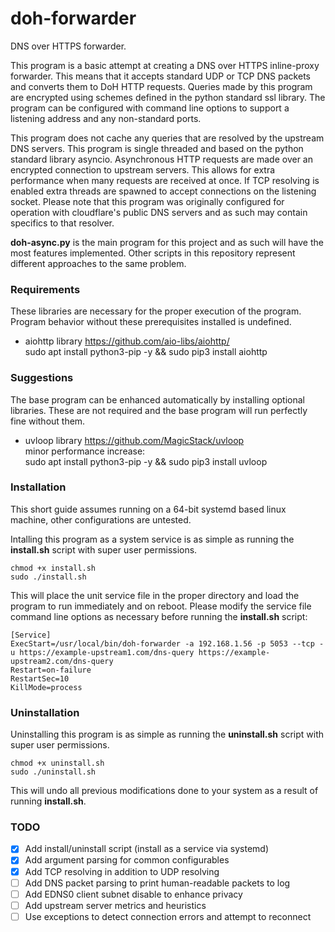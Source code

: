# doh-forwarder
DNS over HTTPS forwarder.

This program is a basic attempt at creating a DNS over HTTPS inline-proxy forwarder. This means that it accepts standard UDP or TCP DNS packets and converts them to DoH HTTP requests. Queries made by this program are encrypted using schemes defined in the python standard ssl library. The program can be configured with command line options to support a listening address and any non-standard ports.

This program does not cache any queries that are resolved by the upstream DNS servers. This program is single threaded and based on the python standard library asyncio. Asynchronous HTTP requests are made over an encrypted connection to upstream servers. This allows for extra performance when many requests are received at once. If TCP resolving is enabled extra threads are spawned to accept connections on the listening socket. Please note that this program was originally configured for operation with cloudflare's public DNS servers and as such may contain specifics to that resolver.

**doh-async.py** is the main program for this project and as such will have the most features implemented. Other scripts in this repository represent different approaches to the same problem.

### Requirements
These libraries are necessary for the proper execution of the program. Program behavior without these prerequisites installed is undefined.
- aiohttp library https://github.com/aio-libs/aiohttp/  
	sudo apt install python3-pip -y && sudo pip3 install aiohttp

### Suggestions
The base program can be enhanced automatically by installing optional libraries. These are not required and the base program will run perfectly fine without them.
- uvloop library https://github.com/MagicStack/uvloop  
	minor performance increase:  
	sudo apt install python3-pip -y && sudo pip3 install uvloop

### Installation
This short guide assumes running on a 64-bit systemd based linux machine, other configurations are untested.

Intalling this program as a system service is as simple as running the **install.sh** script with super user permissions.

	chmod +x install.sh
	sudo ./install.sh

This will place the unit service file in the proper directory and load the program to run immediately and on reboot. Please modify the service file command line options as necessary before running the **install.sh** script:

	[Service]
	ExecStart=/usr/local/bin/doh-forwarder -a 192.168.1.56 -p 5053 --tcp -u https://example-upstream1.com/dns-query https://example-upstream2.com/dns-query
	Restart=on-failure
	RestartSec=10
	KillMode=process

### Uninstallation
Uninstalling this program is as simple as running the **uninstall.sh** script with super user permissions.

	chmod +x uninstall.sh
	sudo ./uninstall.sh

This will undo all previous modifications done to your system as a result of running **install.sh**.

### TODO
- [x] Add install/uninstall script (install as a service via systemd)
- [x] Add argument parsing for common configurables
- [x] Add TCP resolving in addition to UDP resolving
- [ ] Add DNS packet parsing to print human-readable packets to log
- [ ] Add EDNS0 client subnet disable to enhance privacy
- [ ] Add upstream server metrics and heuristics
- [ ] Use exceptions to detect connection errors and attempt to reconnect
